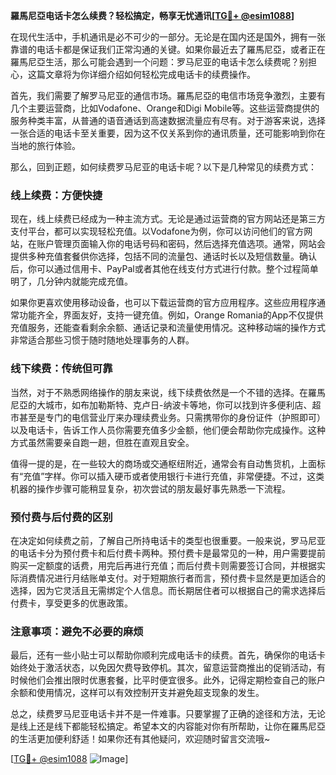 **羅馬尼亞电话卡怎么续费？轻松搞定，畅享无忧通讯[[TG💪+ @esim1088](https://t.me/s/esim1088)]**

在现代生活中，手机通讯是必不可少的一部分。无论是在国内还是国外，拥有一张靠谱的电话卡都是保证我们正常沟通的关键。如果你最近去了羅馬尼亞，或者正在羅馬尼亞生活，那么可能会遇到一个问题：罗马尼亚的电话卡怎么续费呢？别担心，这篇文章将为你详细介绍如何轻松完成电话卡的续费操作。

首先，我们需要了解罗马尼亚的通信市场。羅馬尼亞的电信市场竞争激烈，主要有几个主要运营商，比如Vodafone、Orange和Digi Mobile等。这些运营商提供的服务种类丰富，从普通的语音通话到高速数据流量应有尽有。对于游客来说，选择一张合适的电话卡至关重要，因为这不仅关系到你的通讯质量，还可能影响到你在当地的旅行体验。

那么，回到正题，如何续费罗马尼亚的电话卡呢？以下是几种常见的续费方式：

### **线上续费：方便快捷**

现在，线上续费已经成为一种主流方式。无论是通过运营商的官方网站还是第三方支付平台，都可以实现轻松充值。以Vodafone为例，你可以访问他们的官方网站，在账户管理页面输入你的电话号码和密码，然后选择充值选项。通常，网站会提供多种充值套餐供你选择，包括不同的流量包、通话时长以及短信数量。确认后，你可以通过信用卡、PayPal或者其他在线支付方式进行付款。整个过程简单明了，几分钟内就能完成充值。

如果你更喜欢使用移动设备，也可以下载运营商的官方应用程序。这些应用程序通常功能齐全，界面友好，支持一键充值。例如，Orange Romania的App不仅提供充值服务，还能查看剩余余额、通话记录和流量使用情况。这种移动端的操作方式非常适合那些习惯于随时随地处理事务的人群。

### **线下续费：传统但可靠**

当然，对于不熟悉网络操作的朋友来说，线下续费依然是一个不错的选择。在羅馬尼亞的大城市，如布加勒斯特、克卢日-纳波卡等地，你可以找到许多便利店、超市甚至是专门的电信营业厅来办理续费业务。只需携带你的身份证件（护照即可）以及电话卡，告诉工作人员你需要充值多少金额，他们便会帮助你完成操作。这种方式虽然需要亲自跑一趟，但胜在直观且安全。

值得一提的是，在一些较大的商场或交通枢纽附近，通常会有自动售货机，上面标有“充值”字样。你可以插入硬币或者使用银行卡进行充值，非常便捷。不过，这类机器的操作步骤可能稍显复杂，初次尝试的朋友最好事先熟悉一下流程。

### **预付费与后付费的区别**

在决定如何续费之前，了解自己所持电话卡的类型也很重要。一般来说，罗马尼亚的电话卡分为预付费卡和后付费卡两种。预付费卡是最常见的一种，用户需要提前购买一定额度的话费，用完后再进行充值；而后付费卡则需要签订合同，并根据实际消费情况进行月结账单支付。对于短期旅行者而言，预付费卡显然是更加适合的选择，因为它灵活且无需绑定个人信息。而长期居住者可以根据自己的需求选择后付费卡，享受更多的优惠政策。

### **注意事项：避免不必要的麻烦**

最后，还有一些小贴士可以帮助你顺利完成电话卡的续费。首先，确保你的电话卡始终处于激活状态，以免因欠费导致停机。其次，留意运营商推出的促销活动，有时候他们会推出限时优惠套餐，比平时便宜很多。此外，记得定期检查自己的账户余额和使用情况，这样可以有效控制开支并避免超支现象的发生。

总之，续费罗马尼亚电话卡并不是一件难事。只要掌握了正确的途径和方法，无论是线上还是线下都能轻松搞定。希望本文的内容能对你有所帮助，让你在羅馬尼亞的生活更加便利舒适！如果你还有其他疑问，欢迎随时留言交流哦~

[[TG💪+ @esim1088](https://t.me/s/esim1088) ![Image](https://i.postimg.cc/4NQfJmqS/Snipaste-2025-05-13-00-14-12.png)]
